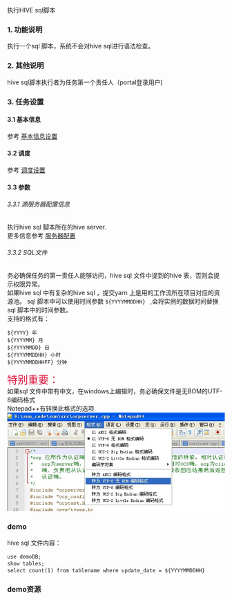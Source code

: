 执行HIVE sql脚本

### 1. 功能说明
执行一个sql 脚本，系统不会对hive sql进行语法检查。

### 2. 其他说明
hive sql脚本执行者为任务第一个责任人（portal登录用户)

### 3. 任务设置
#### 3.1 基本信息  
参考 [基本信息设置](/workflow/workflow/runnerBasicInfo.md)  
#### 3.2 调度  
参考 [调度设置](/workflow/workflow/runnerCycle.md)  

#### 3.3 参数
###### 3.3.1 源服务器配置信息  
执行hive sql 脚本所在的hive server.  
更多信息参考 [服务器配置](/workflow/services/readme.md)

###### 3.3.2 SQL文件
务必确保任务的第一责任人能够访问，hive sql 文件中提到的hive 表，否则会提示权限异常。  
如果hive sql 中有复杂的hive sql ，提交yarn 上是用的工作流所在项目对应的资源池。 
sql 脚本中可以使用时间参数 ``` ${YYYYMMDDHH}  ``` ,会将实例的数据时间替换sql 脚本中的时间参数。  
支持的格式有：
```
${YYYY} 年
${YYYYMM} 月
${YYYYMMDD} 日
${YYYYMMDDHH} 小时
${YYYYMMDDHHFF} 分钟
```

<font color=#DC143C size=5>特别重要：</font>  
如果sql 文件中带有中文，在windows上编辑时，务必确保文件是无BOM的UTF-8编码格式  
Notepad++有转换此格式的选项  
![](/workflow/workflow/images/node1.jpg)

### demo
hive sql 文件内容：
```
use demoDB;
show tables;
select count(1) from tablename where update_date = ${YYYYMMDDHH}
```

### demo资源
